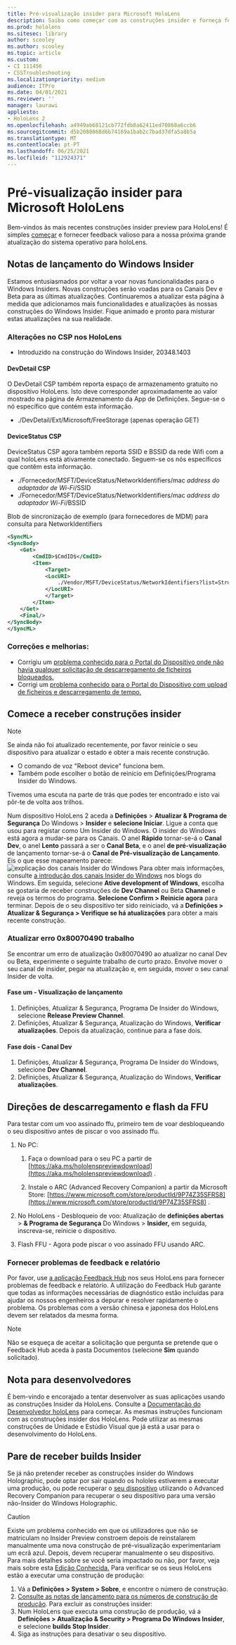 ```yaml
---
title: Pré-visualização insider para Microsoft HoloLens
description: Saiba como começar com as construções insider e forneça feedback valioso para a nossa próxima grande atualização do sistema operativo para HoloLens.
ms.prod: hololens
ms.sitesec: library
author: scooley
ms.author: scooley
ms.topic: article
ms.custom:
- CI 111456
- CSSTroubleshooting
ms.localizationpriority: medium
audience: ITPro
ms.date: 04/01/2021
ms.reviewer: ''
manager: laurawi
appliesto:
- HoloLens 2
ms.openlocfilehash: a4949ab68121cb772fdb8a62411ed70868a6ccb6
ms.sourcegitcommit: d5b2080868d6b74169a1bab2c7bad37dfa5a8b5a
ms.translationtype: MT
ms.contentlocale: pt-PT
ms.lasthandoff: 06/25/2021
ms.locfileid: "112924371"
---
```

# <a name="insider-preview-for-microsoft-hololens"></a>Pré-visualização insider para Microsoft HoloLens

Bem-vindos às mais recentes construções insider preview para HoloLens! É simples [começar](hololens-insider.md#start-receiving-insider-builds) e fornecer feedback valioso para a nossa próxima grande atualização do sistema operativo para holoLens.

## <a name="windows-insider-release-notes"></a>Notas de lançamento do Windows Insider

Estamos entusiasmados por voltar a voar novas funcionalidades para o Windows Insiders. Novas construções serão voadas para os Canais Dev e Beta para as últimas atualizações. Continuaremos a atualizar esta página à medida que adicionamos mais funcionalidades e atualizações às nossas construções do Windows Insider. Fique animado e pronto para misturar estas atualizações na sua realidade. 

### <a name="csp-changes-on-hololens"></a>Alterações no CSP nos HoloLens
 
- Introduzido na construção do Windows Insider, 20348.1403

#### <a name="devdetail-csp"></a>DevDetail CSP

O DevDetail CSP também reporta espaço de armazenamento gratuito no dispositivo HoloLens. Isto deve corresponder aproximadamente ao valor mostrado na página de Armazenamento da App de Definições. Segue-se o nó específico que contém esta informação.

- ./DevDetail/Ext/Microsoft/FreeStorage (apenas operação GET)

#### <a name="devicestatus-csp"></a>DeviceStatus CSP

DeviceStatus CSP agora também reporta SSID e BSSID da rede Wifi com a qual holoLens está ativamente conectado. Seguem-se os nós específicos que contêm esta informação.

- ./Fornecedor/MSFT/DeviceStatus/NetworkIdentifiers/mac *address do adaptador de Wi-Fi*/SSID
- ./Fornecedor/MSFT/DeviceStatus/NetworkIdentifiers/mac *address do adaptador Wi-Fi*/BSSID

Blob de sincronização de exemplo (para fornecedores de MDM) para consulta para NetworkIdentifiers

```xml
<SyncML>
<SyncBody>
    <Get>
        <CmdID>$CmdID$</CmdID>
        <Item>
            <Target>
            <LocURI>
                ./Vendor/MSFT/DeviceStatus/NetworkIdentifiers?list=StructData
            </LocURI>
            </Target>
        </Item>
    </Get>
    <Final/>
</SyncBody>
</SyncML>
```

### <a name="fixes-and-improvements"></a>Correções e melhorias:

- Corrigiu um [problema conhecido para o Portal do Dispositivo onde não havia qualquer solicitação de descarregamento de ficheiros bloqueados.](hololens-troubleshooting.md#downloading-locked-files-doesnt-error)
- Corrigi um [problema conhecido para o Portal do Dispositivo com upload de ficheiros e descarregamento de tempo.](hololens-troubleshooting.md#device-portal-file-uploaddownload-times-out)

## <a name="start-receiving-insider-builds"></a>Comece a receber construções insider
> [!NOTE]
> Se ainda não foi atualizado recentemente, por favor reinicie o seu dispositivo para atualizar o estado e obter a mais recente construção.
> - O comando de voz "Reboot device" funciona bem. 
> - Também pode escolher o botão de reinício em Definições/Programa Insider do Windows.
>
> Tivemos uma escuta na parte de trás que podes ter encontrado e isto vai pôr-te de volta aos trilhos.

Num dispositivo HoloLens 2 aceda a **Definições**  >  **Atualizar & Programa de Segurança** Do Windows  >  **Insider** e **selecione Iniciar**. Ligue a conta que usou para registar como Um Insider do Windows.
O insider do Windows está agora a mudar-se para os Canais. O anel **Rápido** tornar-se-á o **Canal Dev**, o anel **Lento** passará a ser o **Canal Beta**, e o anel **de pré-visualização** de lançamento tornar-se-á o **Canal de Pré-visualização de Lançamento**. Eis o que esse mapeamento parece: ![ explicação dos canais Insider do Windows ](images/WindowsInsiderChannels.png) Para obter mais informações, consulte [a introdução dos canais Insider do Windows](https://blogs.windows.com/windowsexperience/2020/06/15/introducing-windows-insider-channels) nos blogs do Windows.
Em seguida, selecione **Ative development of Windows**, escolha se gostaria de receber construções de **Dev Channel** ou Beta **Channel** e reveja os termos do programa.
**Selecione Confirm > Reinicie agora** para terminar. Depois de o seu dispositivo ter sido reiniciado, vá a **Definições > Atualizar & Segurança > Verifique se há atualizações** para obter a mais recente construção.
### <a name="update-error-0x80070490-work-around"></a>Atualizar erro 0x80070490 trabalho
Se encontrar um erro de atualização 0x80070490 ao atualizar no canal Dev ou Beta, experimente o seguinte trabalho de curto prazo. Envolve mover o seu canal de insider, pegar na atualização e, em seguida, mover o seu canal Insider de volta.
#### <a name="stage-one---release-preview"></a>Fase um - Visualização de lançamento
1.  Definições, Atualizar & Segurança, Programa De Insider do Windows, selecione **Release Preview Channel**.
2.  Definições, Atualizar & Segurança, Atualização do Windows, **Verificar atualizações**. Depois da atualização, continue para a fase dois.
#### <a name="stage-two---dev-channel"></a>Fase dois - Canal Dev
1. Definições, Atualizar & Segurança, Programa De Insider do Windows, selecione **Dev Channel**.
2. Definições, Atualizar & Segurança, Atualização do Windows, **Verificar atualizações**.
## <a name="ffu-download-and-flash-directions"></a>Direções de descarregamento e flash da FFU
Para testar com um voo assinado ffu, primeiro tem de voar desbloqueando o seu dispositivo antes de piscar o voo assinado ffu.
1. No PC:
    1. Faça o download para o seu PC a partir de [https://aka.ms/hololenspreviewdownload](https://aka.ms/hololenspreviewdownload) .
    
    1. Instale o ARC (Advanced Recovery Companion) a partir da Microsoft Store: [https://www.microsoft.com/store/productId/9P74Z35SFRS8](https://www.microsoft.com/store/productId/9P74Z35SFRS8) .
    
1. No HoloLens - Desbloqueio de voo: Atualização de **definições abertas**  >  **& Programa de Segurança** Do Windows  >  **Insider,** em seguida, inscreva-se, reinicie o dispositivo.
1. Flash FFU - Agora pode piscar o voo assinado FFU usando ARC.
### <a name="provide-feedback-and-report-issues"></a>Fornecer problemas de feedback e relatório
Por favor, use [a aplicação Feedback Hub](hololens-feedback.md) nos seus HoloLens para fornecer problemas de feedback e relatório. A utilização do Feedback Hub garante que todas as informações necessárias de diagnóstico estão incluídas para ajudar os nossos engenheiros a depurar e resolver rapidamente o problema.  Os problemas com a versão chinesa e japonesa dos HoloLens devem ser relatados da mesma forma.
> [!NOTE]
> Não se esqueça de aceitar a solicitação que pergunta se pretende que o Feedback Hub aceda à pasta Documentos (selecione **Sim** quando solicitado).
## <a name="note-for-developers"></a>Nota para desenvolvedores
É bem-vindo e encorajado a tentar desenvolver as suas aplicações usando as construções Insider da HoloLens.  Consulte a [Documentação do Desenvolvedor holoLens](https://developer.microsoft.com/windows/mixed-reality/development) para começar. As mesmas instruções funcionam com as construções insider dos HoloLens.  Pode utilizar as mesmas construções de Unidade e Estúdio Visual que já está a usar para o desenvolvimento do HoloLens.
## <a name="stop-receiving-insider-builds"></a>Pare de receber builds Insider
Se já não pretender receber as construções insider do Windows Holographic, pode optar por sair quando os hololes estiverem a executar uma produção, ou pode recuperar o [seu dispositivo](hololens-recovery.md) utilizando o Advanced Recovery Companion para recuperar o seu dispositivo para uma versão não-Insider do Windows Holographic.
> [!CAUTION]
> Existe um problema conhecido em que os utilizadores que não se matriculam no Insider Preview constroem depois de reinstalarem manualmente uma nova construção de pré-visualização experimentariam um ecrã azul. Depois, devem recuperar manualmente o seu dispositivo. Para mais detalhes sobre se você seria impactado ou não, por favor, veja mais sobre esta [Edição Conhecida.](hololens-troubleshooting.md#blue-screen-after-unenrolling-from-insider-preview-on-a-device-flashed-with-an-insider-build)
Para verificar se os seus HoloLens estão a executar uma construção de produção:
1. Vá a **Definições > System > Sobre**, e encontre o número de construção.
1. [Consulte as notas de lançamento para os números de construção de produção](hololens-release-notes.md).
Para excluir as construções insider:
1. Num HoloLens que executa uma construção de produção, vá a **Definições > Atualização & Security > Programa Do Windows Insider**, e selecione **builds Stop Insider**.
1. Siga as instruções para desativar o seu dispositivo.
